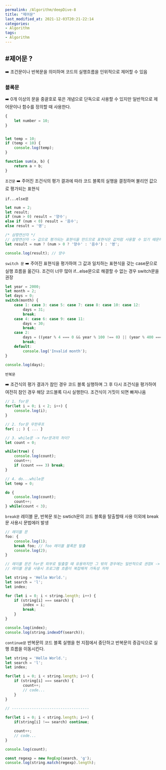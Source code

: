 ```yaml
---
permalink: /Algorithm/deepDive-8
title: "제어문"
last_modified_at: 2021-12-03T20:21-22:14
categories:
- Algorithm
tags:
- Algorithm
---
```


## #제어문 ?
➡️ 조건문이나 반복문을 의미하며 코드의 실행흐름을 인위적으로 제어할 수 있음

### 블록문

➡️ 0개 이상의 문을 중괄호로 묶은 개념으로 단독으로 사용할 수 있지만 일반적으로 제어문이나 함수를 정의할 때 사용한다.

```javascript
{
	let number = 10;
}


let temp = 10;
if (temp < 10) {
	console.log(temp);
}

function sum(a, b) {
	return a + b;
}
```

`조건문`
➡️ 주어진 조건식의 평가 결과에 따라 코드 블록의 실행을 결정하며 불리언 값으로 평가되는 표현식

`if...else문`
```javascript
let num = 2;
let result;
if (num > 0) result = '양수';
else if (num < 0) result = '음수';
else result = '영';

/* 삼항연산자 */
// 삼항연산자 -> 값으로 평가되는 표현식을 만드므로 표현식은 값처럼 사용할 수 있기 때문에 변수에 할당 가능
let result = num ? (num > 0 ? '양수' : '음수') : '영';

console.log(result); // 양수
```

`switch 문`
➡️ 주어진 표현식을 평가하여 그 값과 일치하는 표현식을 갖는 case문으로 실행 흐름을 옮긴다. 조건이 너무 많아 if...else문으로 해결할 수 없는 경우 switch문을 권장

```javascript
let year = 2000;
let month = 2;
let days = 0;
switch(month) {
	case 1: case 3: case 5: case 7: case 8: case 10: case 12:
		days = 31;
		break;
	case 4: case 6: case 9: case 11:
		days = 30;
		break;
	case 2:
		days = ((year % 4 === 0 && year % 100 !== 0) || (year % 400 === 0)) ? 29 : 28;
		break;
	default:
		console.log('Invalid month');
}

console.log(days);
```

`반복문`

➡️ 조건식의 평가 결과가 참인 경우 코드 블록 실행하며 그 후 다시 조건식을 평가하여 여전히 참인 경우 해당 코드블록 다시 실행한다. 조건식이 거짓이 되면 빠져나옴  

```javascript
// 1. for문
for(let i = 0; i < 2; i++) {
	console.log(i);
}

// 2. for문 무한루프
for( ;; ) { ... }

// 3. while문 -> for문과의 차이?
let count = 0;

while(true) {
	console.log(count);
	count++;
	if (count === 3) break;
}

// 4. do...while문
let temp = 0;

do {
	console.log(count);
	count++;
} while(count < 3);

```

`break문`
레이블 문, 반복문 또는 swtich문의 코드 블록을 탈출할때 사용 이외에 break문 사용시 문법에러 발생

```javascript
// 레이블 문
foo: { 
	console.log(1);
	break foo; // foo 레이블 블록문 탈출
	console.log(2);
}

// 레이블 문은 for문 외부로 탈출할 때 유용하지만 그 밖의 경우에는 일반적으로 권장X -> 
// 레이블 문을 사용시 프로그램 흐름이 복잡해져 가독성 저하

let string = 'Hello World.';
let search = 'l';
let index;

for (let i = 0; i < string.length; i++) {
	if (string[i] === search) {
		index = i;
		break;
	}
}

console.log(index);
console.log(string.indexOf(search));
```

`continue문`
반복문의 코드 블록 실행을 현 지점에서 중단하고 반복문의 증감식으로 실행 흐름을 이동시킨다.

```javascript
let string = 'Hello World.';
let search = 'l';
let index;

for(let i = 0; i < string.length; i++) {
	if (string[i] === search) {
		count++;
		// code...
	}
}

// -----------------------------------
  
for(let i = 0; i < string.length; i++) {
	if(string[i] !== search) continue;

	count++;
	// code...
}

console.log(count);

const regexp = new RegExp(search, 'g');
console.log(string.match(regexp).length);
```